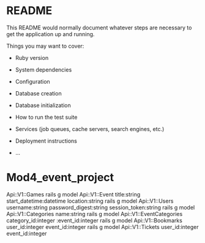 # README

This README would normally document whatever steps are necessary to get the
application up and running.

Things you may want to cover:

* Ruby version

* System dependencies

* Configuration

* Database creation

* Database initialization

* How to run the test suite

* Services (job queues, cache servers, search engines, etc.)

* Deployment instructions

* ...
# Mod4_event_project
Api::V1::Games
rails g model Api::V1::Event title:string start_datetime:datetime location:string
rails g model Api::V1::Users username:string password_digest:string session_token:string
rails g model Api::V1::Categories name:string
rails g model Api::V1::EventCategories category_id:integer :event_id:integer
rails g model Api::V1::Bookmarks user_id:integer event_id:integer
rails g model Api::V1::Tickets user_id:integer event_id:integer
